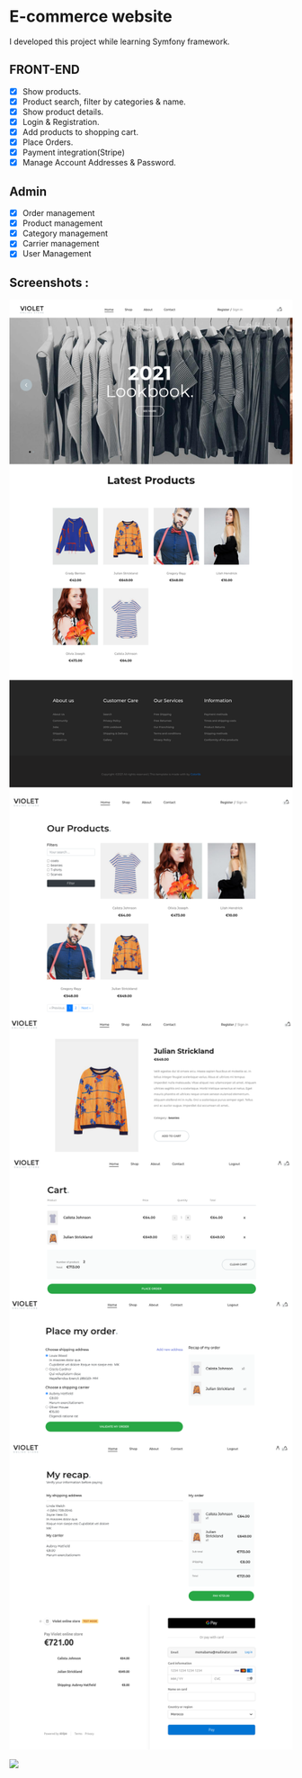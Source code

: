 # E-commerce website
I developed this project while learning Symfony framework.

## FRONT-END 
* [x] Show products.
* [x] Product search, filter by categories & name.
* [x] Show product details. 
* [x] Login & Registration.
* [x] Add products to shopping cart. 
* [x] Place Orders. 
* [x] Payment integration(Stripe) 
* [x] Manage Account Addresses & Password.

## Admin
* [x] Order management
* [x] Product management
* [x] Category management
* [x] Carrier management
* [x] User Management

## Screenshots :
<img align="center" src="./screenshots/home.png" /><br/>
<img align="center" src="./screenshots/FireShot Capture 006 - Out Products - 127.0.0.1.png" /><br/>
<img align="center" src="./screenshots/product-details.png" /><br/>
<img align="center" src="./screenshots/cart.png" /><br/>
<img align="center" src="./screenshots/place order.png" /><br/>
<img align="center" src="./screenshots/recap.png" /><br/>
<img align="center" src="./screenshots/payment.png" /><br/>

<img align="center" src="./admin_products.png" /><br/>


